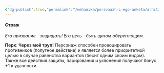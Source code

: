 ```yaml
---
{"dg-publish":true,"permalink":"/mehanika/personazh-i-ego-anketa/arhitipy-personzhej/podrobnee/strazh/"}
---
```


#### Страж
*Его призвание - защищать! Его цель - быть щитом оберегающим.* 

**Перк**: **Через мой труп!**
Персонаж способен провоцировать противников (попутное действие) и является более приоритетной целью в случае равенства вариантов (бесит одним своим видом). Также все действия защиты, парирования и уклонения получают бонус +1 к удачности.